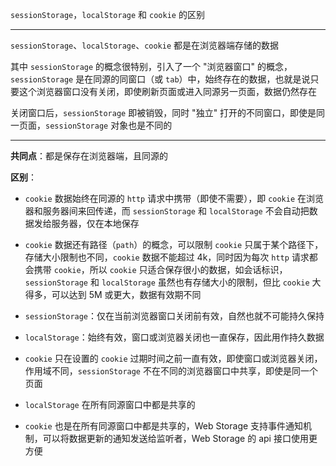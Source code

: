```sessionStorage```，```localStorage``` 和 ```cookie``` 的区别

----

```sessionStorage```、```localStorage```、```cookie``` 都是在浏览器端存储的数据

其中 ```sessionStorage``` 的概念很特别，引入了一个 "浏览器窗口" 的概念，```sessionStorage``` 是在同源的同窗口（或 ```tab```）中，始终存在的数据，也就是说只要这个浏览器窗口没有关闭，即使刷新页面或进入同源另一页面，数据仍然存在

关闭窗口后，```sessionStorage``` 即被销毁，同时 "独立" 打开的不同窗口，即使是同一页面，```sessionStorage``` 对象也是不同的

----

**共同点**：都是保存在浏览器端，且同源的

**区别**：

* ```cookie``` 数据始终在同源的 ```http``` 请求中携带（即使不需要），即 ```cookie``` 在浏览器和服务器间来回传递，而 ```sessionStorage``` 和 ```localStorage``` 不会自动把数据发给服务器，仅在本地保存

* ```cookie``` 数据还有路径（```path```）的概念，可以限制 ```cookie``` 只属于某个路径下，存储大小限制也不同，```cookie``` 数据不能超过 4k，同时因为每次 ```http``` 请求都会携带 ```cookie```，所以 ```cookie``` 只适合保存很小的数据，如会话标识，```sessionStorage``` 和 ```localStorage``` 虽然也有存储大小的限制，但比 ```cookie``` 大得多，可以达到 5M 或更大，数据有效期不同

* ```sessionStorage```：仅在当前浏览器窗口关闭前有效，自然也就不可能持久保持

* ```localStorage```：始终有效，窗口或浏览器关闭也一直保存，因此用作持久数据

* ```cookie``` 只在设置的 ```cookie``` 过期时间之前一直有效，即使窗口或浏览器关闭，作用域不同，```sessionStorage``` 不在不同的浏览器窗口中共享，即使是同一个页面

* ```localStorage``` 在所有同源窗口中都是共享的

* ```cookie``` 也是在所有同源窗口中都是共享的，Web Storage 支持事件通知机制，可以将数据更新的通知发送给监听者，Web Storage 的 api 接口使用更方便